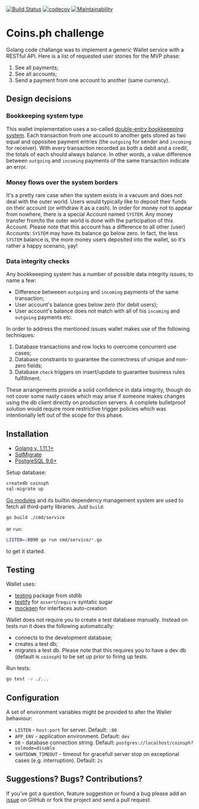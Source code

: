 [![Build Status](https://travis-ci.com/twonegatives/coinsph_challenge.svg?branch=master)](https://travis-ci.com/twonegatives/coinsph_challenge)
[![codecov](https://codecov.io/gh/twonegatives/coinsph_challenge/branch/master/graph/badge.svg)](https://codecov.io/gh/twonegatives/coinsph_challenge)
[![Maintainability](https://api.codeclimate.com/v1/badges/531e7ad5551a8ed8bd49/maintainability)](https://codeclimate.com/github/twonegatives/coinsph_challenge/maintainability)

# Coins.ph challenge

Golang code challange was to implement a generic Wallet service with a RESTful API.
Here is a list of requested user stories for the MVP phase:
1. See all payments;
2. See all accounts;
3. Send a payment from one account to another (same currency).

## Design decisions
### Bookkeeping system type
This wallet implementation uses a so-called [double-entry bookkeeeping system](https://en.wikipedia.org/wiki/Double-entry_bookkeeping_system).
Each transaction from one account to another gets stored as two equal and oppositee payment entries (the `outgoing` for sender and `incoming` for receiver).
With every transaction recorded as both a debit and a credit, the totals of each should always balance.
In other words, a value difference between `outgoing` and `incoming` payments of the same transaction indicate an error.

### Money flows over the system borders
It's a pretty rare case when the system exists in a vacuum and does not deal with the outer world.
Users would typically like to deposit their funds on their account (or withdraw it as a cash).
In order for money not to appear from nowhere, there is a special Account named `SYSTEM`.
Any money transfer from/to the outer world is done with the participation of this Account.
Please note that this account has a difference to all other (user) Accounts: `SYSTEM` may have its balance go below zero.
In fact, the less `SYSTEM` balance is, the more money users deposited into the wallet, so it's rather a happy scenario, yay!

### Data integrity checks
Any bookkeeeping system has a number of possible data integrity issues, to name a few:
- Difference betweeen `outgoing` and `incoming` payments of the same transaction;
- User account's balance goes below zero (for debit users);
- User account's balance does not match with all of his `incoming` and `outgoing` payments etc.

In order to address the mentioned issues wallet makes use of the following techniques:
1. Database transactions and row locks to overcome concurrent use cases;
2. Database constraints to guarantee the correctness of unique and non-zero fields;
3. Database `check` triggers on insert/update to guarantee business rules fulfillment.

These arrangements provide a solid confidence in data integrity, though do not cover some nasty cases which may arise if someone makes changes using the db client directly on production servers.
A complete bulletproof solution would require more restrictive trigger policies which was intentionally left out of the scope for this phase.

## Installation
* [Golang v. 1.11.1+](https://golang.org/dl)
* [SqlMigrate](https://github.com/rubenv/sql-migrate)
* [PostgreSQL 9.6+](https://www.postgresql.org/download/)

Setup database:

```bash
createdb coinsph
sql-migrate up
```

[Go modules](https://github.com/golang/go/wiki/Modules) and its builtin dependency management system are used to fetch
all third-party libraries. Just `build`:

```bash
go build ./cmd/service
```

or `run`:

```bash
LISTEN=:8090 go run cmd/service/*.go
```

to get it started.

## Testing

Wallet uses:

* [testing](https://golang.org/pkg/testing/) package from stdlib
* [testify](https://github.com/stretchr/testify) for `assert`/`require` syntatic sugar
* [mockgen](https://github.com/golang/mock) for interfaces auto-creation

Wallet does not require you to create a test database manually.
Instead on tests run it does the following automatically:
- connects to the development database;
- creates a test db;
- migrates a test db.
Please note that this requires you to have a dev db (default is `coinsph`) to be set up prior to firing up tests.

Run tests:

```bash
go test -v ./...
```

## Configuration
A set of environment variables might be provided to alter the Waller behaviour:

- `LISTEN` - `host:port` for server. Default: `:80`
- `APP_ENV` - application environment. Default: `dev`
- `DB` - database connection string. Default: `postgres://localhost/coinsph?sslmode=disable`
- `SHUTDOWN_TIMEOUT` - timeout for gracefull server stop on exceptional cases (e.g. interruption). Default: `2s`

## Suggestions? Bugs? Contributions?
If you've got a question, feature suggestion or found a bug please add an [issue](https://github.com/twonegatives/coinsph_challenge/issues) on GitHub or fork the project and send a pull request.
